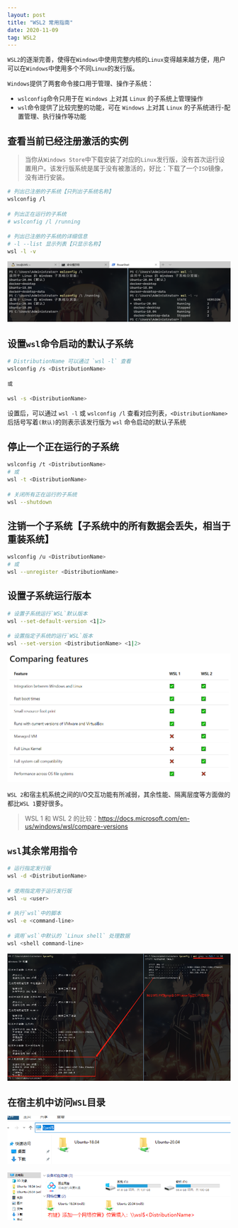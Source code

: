 ```yaml
---
layout: post
title: "WSL2 常用指南"
date: 2020-11-09
tag: WSL2
---
```


`WSL2`的逐渐完善，使得在`Windows`中使用完整内核的`Linux`变得越来越方便，用户可以在`Windows`中使用多个不同`Linux`的发行版。

`Windows`提供了两套命令接口用于管理、操作子系统：
- `wslconfig`命令只用于在 `Windows` 上对其 `Linux` 的子系统上管理操作
- `wsl`命令提供了比较完整的功能，可在 `Windows` 上对其 `Linux` 的子系统进行-配置管理、执行操作等功能

## 查看当前已经注册激活的实例

> 当你从`Windows Store`中下载安装了对应的`Linux`发行版，没有首次运行设置用户。该发行版系统是属于没有被激活的，好比：下载了一个`ISO`镜像，没有进行安装。

```sh
# 列出已注册的子系统【只列出子系统名称】
wslconfig /l 

# 列出正在运行的子系统
# wslconfig /l /running

# 列出已注册的子系统的详细信息
# -l --list 显示列表【只显示名称】
wsl -l -v
```
![wsl-show-list-distribution.png](/images/article/wsl-show-list-distribution.png)

## 设置`wsl`命令启动的默认子系统

```sh
# DistributionName 可以通过 `wsl -l` 查看
wslconfig /s <DistributionName>

或

wsl -s <DistributionName>
```

设置后，可以通过 `wsl -l` 或 `wslconfig /l` 查看对应列表，`<DistributionName>` 后括号写着`(默认)`的则表示该发行版为 `wsl` 命令启动的默认子系统

## 停止一个正在运行的子系统
```sh
wslconfig /t <DistributionName>
# 或
wsl -t <DistributionName>

# 关闭所有正在运行的子系统
wsl --shutdown
```

## 注销一个子系统【子系统中的所有数据会丢失，相当于重装系统】
```sh
wslconfig /u <DistributionName>
# 或
wsl --unregister <DistributionName>
```

## 设置子系统运行版本
```sh
# 设置子系统运行`WSL`默认版本
wsl --set-default-version <1|2>

# 设置指定子系统的运行`WSL`版本
wsl --set-version <DistributionName> <1|2>
```


![wsl-Comparing-WSL1-and-WSL2.png](/images/article/wsl-Comparing-WSL1-and-WSL2.png)

`WSL 2`和宿主机系统之间的I/O交互功能有所减弱，其余性能、隔离层度等方面做的都比`WSL 1`要好很多。

> WSL 1 和 WSL 2 的比较：https://docs.microsoft.com/en-us/windows/wsl/compare-versions

## `wsl`其余常用指令
```sh
# 运行指定发行版
wsl -d <DistributionName> 

# 使用指定用于运行发行版
wsl -u <user>

# 执行`wsl`中的脚本
wsl -e <command-line>

# 调用`wsl`中默认的 `Linux shell` 处理数据
wsl <shell command-line>
```
![windows-os-use-wsl-linux-shell.png](/images/article/windows-os-use-wsl-linux-shell.png)

## 在宿主机中访问`WSL`目录

![access-wsl-filesystem-in-windows-os.png](/images/article/access-wsl-filesystem-in-windows-os.png)

![add-wsl-filepath-in-my-computer.png](/images/article/add-wsl-filepath-in-my-computer.png)